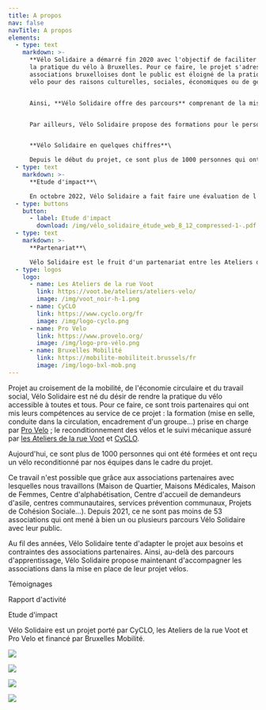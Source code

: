 ```yaml
---
title: A propos
nav: false
navTitle: A propos
elements:
  - type: text
    markdown: >-
      **Vélo Solidaire a démarré fin 2020 avec l'objectif de faciliter l'accès à
      la pratique du vélo à Bruxelles. Pour ce faire, le projet s'adresse aux
      associations bruxelloises dont le public est éloigné de la pratique du
      vélo pour des raisons culturelles, sociales, économiques ou de genre.**


      Ainsi, **Vélo Solidaire offre des parcours** comprenant de la mise en selle, des cours de vélo dans la circulation, la mise à disposition d'un vélo reconditionné pendant un an (avec la possibilité de le racheter à la fin) ainsi qu'une introduction à l'entretien et à la mécanique du vélo. 


      Par ailleurs, Vélo Solidaire propose des formations pour le personnel des associations afin de les rendre les plus autonomes possible dans la mise en place de leur projet vélo : mise en selle, encadrement d'un groupe dans la circulation, mécanique de base, organiser une sortie, tracer un itinéraire...


      **Vélo Solidaire en quelques chiffres**\

      Depuis le début du projet, ce sont plus de 1000 personnes qui ont appris à rouler à vélo, ont reçu un vélo reconditionné et ont appris à l'entretenir correctement. En moyenne, 3/4 des personnes qui ont reçu un vélo souhaitent le racheter après l'avoir utilisé pendant un an. Les autres nous rendent le vélo pour qu'il puisse être remis à un.e autre participant.e. Heureusement, très peu de vélos ont été déclarés volés (2%).
  - type: text
    markdown: >-
      **Etude d'impact**\

      En octobre 2022, Vélo Solidaire a fait faire une évaluation de l'impact social du projet par le SAW-B. Vous pouvez consulter le document ici.
  - type: buttons
    button:
      - label: Etude d'impact
        download: /img/vélo_solidaire_étude_web_8_12_compressed-1-.pdf
  - type: text
    markdown: >-
      **Partenariat**\

      Vélo Solidaire est le fruit d'un partenariat entre les Ateliers de la rue Voot, CyCLO et Pro Velo. Il est financé par Bruxelles Mobilité.
  - type: logos
    logo:
      - name: Les Ateliers de la rue Voot
        link: https://voot.be/ateliers/ateliers-velo/
        image: /img/voot_noir-h-1.png
      - name: CyCLO
        link: https://www.cyclo.org/fr
        image: /img/logo-cyclo.png
      - name: Pro Velo
        link: https://www.provelo.org/
        image: /img/logo-pro-vélo.png
      - name: Bruxelles Mobilité
        link: https://mobilite-mobiliteit.brussels/fr
        image: /img/logo-bxl-mob.png
---
```

P﻿rojet au croisement de la mobilité, de l'économie circulaire et du travail social, Vélo Solidaire est né du désir de rendre la pratique du vélo accessible à toutes et tous. P﻿our ce faire, ce sont trois partenaires qui ont mis leurs compétences au service de ce projet : la formation (mise en selle, conduite dans la circulation, encadrement d'un groupe...) prise en charge par [Pro Velo](https://www.provelo.org/) ; le reconditionnement des vélos et le suivi mécanique assuré par [les Ateliers de la rue Voot](https://voot.be/ateliers/ateliers-velo/) et [CyCLO](https://www.cyclo.org/fr). 

A﻿ujourd'hui, ce sont plus de 1000 personnes qui ont été formées et ont reçu un vélo reconditionné par nos équipes dans le cadre du projet. 

C﻿e travail n'est possible que grâce aux associations partenaires avec lesquelles nous travaillons (Maison de Quartier, Maisons Médicales, Maison de Femmes, Centre d'alphabétisation, Centre d'accueil de demandeurs d'asile, centres communautaires, services prévention communaux, Projets de Cohésion Sociale...). Depuis 2021, ce ne sont pas moins de 53 associations qui ont mené à bien un ou plusieurs parcours Vélo Solidaire avec leur public.

A﻿u fil des années, Vélo Solidaire tente d'adapter le projet aux besoins et contraintes des associations partenaires. Ainsi, au-delà des parcours d'apprentissage, Vélo Solidaire propose maintenant d'accompagner les associations dans la mise en place de leur projet vélos.

T﻿émoignages

R﻿apport d'activité

E﻿tude d'impact

Vélo Solidaire est un projet porté par CyCLO, les Ateliers de la rue Voot et Pro Velo et financé par Bruxelles Mobilité.

![](/img/logo-pro-vélo.png)

![](/img/logo-cyclo.png)



![](/img/voot_noir-h-1.png)

![](/img/logo-bxl-mob.png)
